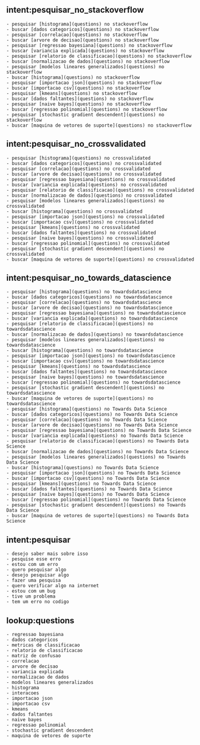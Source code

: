 ## intent:pesquisar_no_stackoverflow
    - pesquisar [histograma](questions) no stackoverflow
    - buscar [dados categoricos](questions) no stackoverflow
    - pesquisar [correlacao](questions) no stackoverflow
    - buscar [arvore de decisao](questions) no stackoverflow
    - pesquisar [regressao bayesiana](questions) no stackoverflow
    - buscar [variancia explicada](questions) no stackoverflow
    - pesquisar [relatorio de classificacao](questions) no stackoverflow
    - buscar [normalizacao de dados](questions) no stackoverflow
    - pesquisar [modelos lineares generalizados](questions) no stackoverflow
    - buscar [histograma](questions) no stackoverflow
    - pesquisar [importacao json](questions) no stackoverflow
    - buscar [importacao csv](questions) no stackoverflow
    - pesquisar [kmeans](questions) no stackoverflow
    - buscar [dados faltantes](questions) no stackoverflow
    - pesquisar [naive bayes](questions) no stackoverflow
    - buscar [regressao polinomial](questions) no stackoverflow
    - pesquisar [stochastic gradient descendent](questions) no stackoverflow
    - buscar [maquina de vetores de suporte](questions) no stackoverflow
    
## intent:pesquisar_no_crossvalidated
    - pesquisar [histograma](questions) no crossvalidated
    - buscar [dados categoricos](questions) no crossvalidated
    - pesquisar [correlacao](questions) no crossvalidated
    - buscar [arvore de decisao](questions) no crossvalidated
    - pesquisar [regressao bayesiana](questions) no crossvalidated
    - buscar [variancia explicada](questions) no crossvalidated
    - pesquisar [relatorio de classificacao](questions) no crossvalidated
    - buscar [normalizacao de dados](questions) no crossvalidated
    - pesquisar [modelos lineares generalizados](questions) no crossvalidated
    - buscar [histograma](questions) no crossvalidated
    - pesquisar [importacao json](questions) no crossvalidated
    - buscar [importacao csv](questions) no crossvalidated
    - pesquisar [kmeans](questions) no crossvalidated
    - buscar [dados faltantes](questions) no crossvalidated
    - pesquisar [naive bayes](questions) no crossvalidated
    - buscar [regressao polinomial](questions) no crossvalidated
    - pesquisar [stochastic gradient descendent](questions) no crossvalidated
    - buscar [maquina de vetores de suporte](questions) no crossvalidated

## intent:pesquisar_no_towards_datascience
    - pesquisar [histograma](questions) no towardsdatascience
    - buscar [dados categoricos](questions) no towardsdatascience
    - pesquisar [correlacao](questions) no towardsdatascience
    - buscar [arvore de decisao](questions) no towardsdatascience
    - pesquisar [regressao bayesiana](questions) no towardsdatascience
    - buscar [variancia explicada](questions) no towardsdatascience
    - pesquisar [relatorio de classificacao](questions) no towardsdatascience
    - buscar [normalizacao de dados](questions) no towardsdatascience
    - pesquisar [modelos lineares generalizados](questions) no towardsdatascience
    - buscar [histograma](questions) no towardsdatascience
    - pesquisar [importacao json](questions) no towardsdatascience
    - buscar [importacao csv](questions) no towardsdatascience
    - pesquisar [kmeans](questions) no towardsdatascience
    - buscar [dados faltantes](questions) no towardsdatascience
    - pesquisar [naive bayes](questions) no towardsdatascience
    - buscar [regressao polinomial](questions) no towardsdatascience
    - pesquisar [stochastic gradient descendent](questions) no towardsdatascience
    - buscar [maquina de vetores de suporte](questions) no towardsdatascience
    - pesquisar [histograma](questions) no Towards Data Science
    - buscar [dados categoricos](questions) no Towards Data Science
    - pesquisar [correlacao](questions) no Towards Data Science
    - buscar [arvore de decisao](questions) no Towards Data Science
    - pesquisar [regressao bayesiana](questions) no Towards Data Science
    - buscar [variancia explicada](questions) no Towards Data Science
    - pesquisar [relatorio de classificacao](questions) no Towards Data Science
    - buscar [normalizacao de dados](questions) no Towards Data Science
    - pesquisar [modelos lineares generalizados](questions) no Towards Data Science
    - buscar [histograma](questions) no Towards Data Science
    - pesquisar [importacao json](questions) no Towards Data Science
    - buscar [importacao csv](questions) no Towards Data Science
    - pesquisar [kmeans](questions) no Towards Data Science
    - buscar [dados faltantes](questions) no Towards Data Science
    - pesquisar [naive bayes](questions) no Towards Data Science
    - buscar [regressao polinomial](questions) no Towards Data Science
    - pesquisar [stochastic gradient descendent](questions) no Towards Data Science
    - buscar [maquina de vetores de suporte](questions) no Towards Data Science
    
## intent:pesquisar
    - desejo saber mais sobre isso
    - pesquise esse erro
    - estou com um erro
    - quero pesquisar algo
    - desejo pesquisar algo
    - fazer uma pesquisa
    - quero verificar algo na internet
    - estou com um bug
    - tive um problema
    - tem um erro no codigo

## lookup:questions
    - regressao bayesiana
    - dados categoricos
    - metricas de classificacao
    - relatorio de classificacao
    - matriz de confusao
    - correlacao
    - arvore de decisao
    - variancia explicada
    - normalizacao de dados
    - modelos lineares generalizados
    - histograma
    - interacoes
    - importacao json
    - importacao csv
    - kmeans
    - dados faltantes
    - naive bayes
    - regressao polinomial
    - stochastic gradient descendent
    - maquina de vetores de suporte
